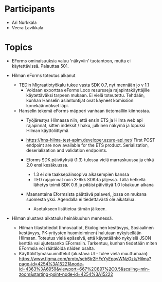 # Participants

* Ari Nurkkala
* Veera Lavikkala


# Topics

* EForms ominaisuuksia valuu 'näkyviin' tuotantoon, mutta ei käytettävissä. Palauttaa 501.

* Hilman eForms toteutus alkanut
  - TEDin Migraatiotyökalu tukee vasta SDK 0.7, nyt mennään jo v 1.1
	- Voidaan exporttaa eForms Loco resursseja rajapintakäyttäjille käytettäväksi tarpeen mukaan. Ei vielä toteutettu. Tehdään, kunhan Hanselin asiantuntijat ovat käyneet komission konekäännökset läpi.
  - Hanselin tekemä eForms mäpperi vanhaan tietomalliin kiinnostaa. 
	- Työjärestys Hilmassa niin, että ensin ETS ja Hilma web api rajapinnat, sitten indeksit / haku, julkinen näkymä ja lopuksi Hilman käyttöliittymä.
	- https://hns-hilma-test-apim.developer.azure-api.net/ First POST endpoint are now available for the ETS product. Serialization, deserialization and validation endpoints.
	
	- Eforms SDK päivityksiä (1.3) tulossa vielä marraskuussa ja ehkä 2.0 ensi kesäkuussa.
		- 1.3 ei ole taaksepäinsopiva aikasempien kanssa
		- TED rajapinnat noin 3-6kk SDK:ta jäljessä. Tällä hetkellä lähetys toimii SDK 0.6 ja pitäisi päivittyä 1.0 lokakuun aikana
	- Maanantaina Eformsista päättävä palaveri, jossa on mukana suomesta yksi. Agendalla ei tiedettävästi ole aikatalua.
		- Asetukseen lisätietoa tämän jälkeen.
	
* Hilman alustava aikataulu heinäkuuhun mennessä.
	- Hilman tilastotiedot (Innovaatiot, Ekologinen kestävyys, Sosiaalinen kestävyys, PK-yritysten huomioiminen) halutaan nykyisellään Hilmaan. Toteutus vielä epäselvä, että käytetäänkö nykyisiä JSON kenttiä vai ujutetaanko EFormsiin. Tarkentuu, kunhan tiedetään miten EFormsia voi räätälöidä näiden osalta.
	- Käyttöliittymäsuunnittelut (alustava UI - tulee vielä muuttumaan)
	https://www.figma.com/proto/seb6tr2HFeYyEpovWNzOzk/Hilma?page-id=4254%3A15221&node-id=4363%3A6959&viewport=667%2C897%2C0.5&scaling=min-zoom&starting-point-node-id=4254%3A15222
